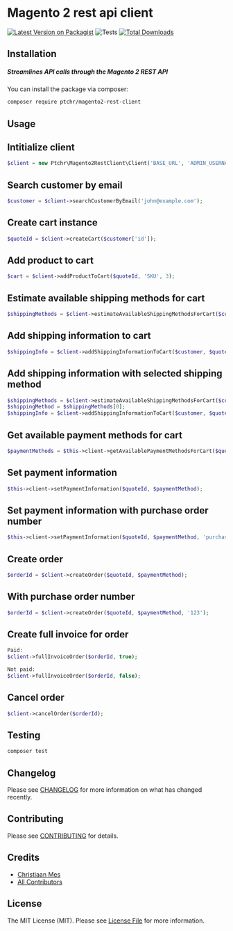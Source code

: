 # Magento 2 rest api client

[![Latest Version on Packagist](https://img.shields.io/packagist/v/ptchr/magento2-rest-client.svg?style=flat-square)](https://packagist.org/packages/ptchr/magento2-rest-client)
![Tests](https://github.com/cmesptchr/magento2-rest-client/workflows/Tests/badge.svg)
[![Total Downloads](https://img.shields.io/packagist/dt/ptchr/magento2-rest-client.svg?style=flat-square)](https://packagist.org/packages/cmesptchr/magento2-rest-client)

Installation
------------
##### Streamlines API calls through the Magento 2 REST API

You can install the package via composer:

```bash
composer require ptchr/magento2-rest-client
```

## Usage

Intitialize client
------------------
``` php
$client = new Ptchr\Magento2RestClient\Client('BASE_URL', 'ADMIN_USERNAME', 'ADMIN_PASSWORD');
```

Search customer by email
------------------------
``` php
$customer = $client->searchCustomerByEmail('john@example.com');
```

Create cart instance
--------------------
``` php
$quoteId = $client->createCart($customer['id']);
```

Add product to cart
-------------------
``` php
$cart = $client->addProductToCart($quoteId, 'SKU', 3);
```

Estimate available shipping methods for cart
--------------------------------------------
``` php
$shippingMethods = $client->estimateAvailableShippingMethodsForCart($customer, $quoteId);
```

Add shipping information to cart
--------------------------------
``` php
$shippingInfo = $client->addShippingInformationToCart($customer, $quoteId);
```

Add shipping information with selected shipping method
------------------------------------------------------
``` php
$shippingMethods = $client->estimateAvailableShippingMethodsForCart($customer, $quoteId);
$shippingMethod = $shippingMethods[0];
$shippingInfo = $client->addShippingInformationToCart($customer, $quoteId, $shippingMethod['method_code'], $shippingMethod['carrier_code']);
```

Get available payment methods for cart
------------------------
``` php
$paymentMethods = $this->client->getAvailablePaymentMethodsForCart($quoteId);
```

Set payment information
------------------------
``` php
$this->client->setPaymentInformation($quoteId, $paymentMethod);
```

Set payment information with purchase order number
--------------------------------------------------
``` php
$this->client->setPaymentInformation($quoteId, $paymentMethod, 'purchase_order_number');
```

Create order 
------------
``` php
$orderId = $client->createOrder($quoteId, $paymentMethod);
```

With purchase order number
--------------------------
``` php
$orderId = $client->createOrder($quoteId, $paymentMethod, '123');
```

Create full invoice for order 
------------
``` php
Paid:
$client->fullInvoiceOrder($orderId, true);

Not paid:
$client->fullInvoiceOrder($orderId, false);
```

Cancel order 
------------
``` php
$client->cancelOrder($orderId);
```

Testing
-------

``` bash
composer test
```

## Changelog

Please see [CHANGELOG](CHANGELOG.md) for more information on what has changed recently.

## Contributing

Please see [CONTRIBUTING](CONTRIBUTING.md) for details.

## Credits

- [Christiaan Mes](https://github.com/cmesptchr)
- [All Contributors](../../contributors)

## License

The MIT License (MIT). Please see [License File](LICENSE.md) for more information.
